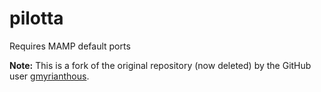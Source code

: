 # pilotta

Requires MAMP default ports

**Note:** This is a fork of the original repository (now deleted) by the GitHub user [gmyrianthous](https://github.com/gmyrianthous).

